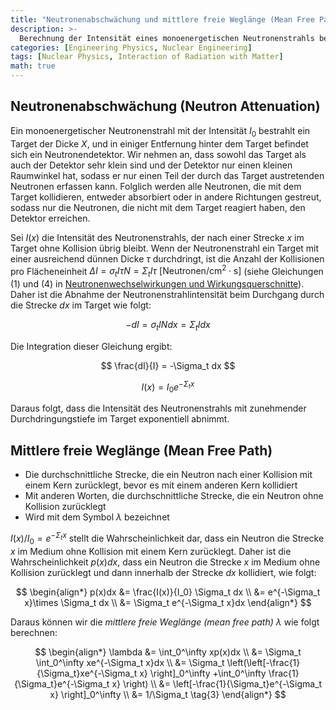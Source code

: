 ```yaml
---
title: "Neutronenabschwächung und mittlere freie Weglänge (Mean Free Path)"
description: >-
  Berechnung der Intensität eines monoenergetischen Neutronenstrahls bei Bestrahlung eines Targets in Abhängigkeit von der Durchdringungstiefe und Ableitung der mittleren freien Weglänge der Neutronen daraus.
categories: [Engineering Physics, Nuclear Engineering]
tags: [Nuclear Physics, Interaction of Radiation with Matter]
math: true
---
```


## Neutronenabschwächung (Neutron Attenuation)
Ein monoenergetischer Neutronenstrahl mit der Intensität $I_0$ bestrahlt ein Target der Dicke $X$, und in einiger Entfernung hinter dem Target befindet sich ein Neutronendetektor. Wir nehmen an, dass sowohl das Target als auch der Detektor sehr klein sind und der Detektor nur einen kleinen Raumwinkel hat, sodass er nur einen Teil der durch das Target austretenden Neutronen erfassen kann. Folglich werden alle Neutronen, die mit dem Target kollidieren, entweder absorbiert oder in andere Richtungen gestreut, sodass nur die Neutronen, die nicht mit dem Target reagiert haben, den Detektor erreichen.

Sei $I(x)$ die Intensität des Neutronenstrahls, der nach einer Strecke $x$ im Target ohne Kollision übrig bleibt. Wenn der Neutronenstrahl ein Target mit einer ausreichend dünnen Dicke $\tau$ durchdringt, ist die Anzahl der Kollisionen pro Flächeneinheit $\Delta I = \sigma_t I\tau N = \Sigma_t I\tau \ \text{[Neutronen/cm}^2\cdot\text{s]}$ (siehe Gleichungen (1) und (4) in [Neutronenwechselwirkungen und Wirkungsquerschnitte](/posts/Neutron-Interactions-and-Cross-sections/#wirkungsquerschnitt-cross-section-oder-mikroskopischer-wirkungsquerschnitt-microscopic-cross-section)). Daher ist die Abnahme der Neutronenstrahlintensität beim Durchgang durch die Strecke $dx$ im Target wie folgt:

$$ -dI = \sigma_t IN dx = \Sigma_t I dx \tag{1} $$

Die Integration dieser Gleichung ergibt:

$$ \frac{dI}{I} = -\Sigma_t dx $$

$$ I(x) = I_0e^{-\Sigma_t x} \tag{2} $$

Daraus folgt, dass die Intensität des Neutronenstrahls mit zunehmender Durchdringungstiefe im Target exponentiell abnimmt.

## Mittlere freie Weglänge (Mean Free Path)
- Die durchschnittliche Strecke, die ein Neutron nach einer Kollision mit einem Kern zurücklegt, bevor es mit einem anderen Kern kollidiert
- Mit anderen Worten, die durchschnittliche Strecke, die ein Neutron ohne Kollision zurücklegt
- Wird mit dem Symbol $\lambda$ bezeichnet

$I(x)/I_0=e^{-\Sigma_t x}$ stellt die Wahrscheinlichkeit dar, dass ein Neutron die Strecke $x$ im Medium ohne Kollision mit einem Kern zurücklegt. Daher ist die Wahrscheinlichkeit $p(x)dx$, dass ein Neutron die Strecke $x$ im Medium ohne Kollision zurücklegt und dann innerhalb der Strecke $dx$ kollidiert, wie folgt:

$$ \begin{align*}
p(x)dx &= \frac{I(x)}{I_0} \Sigma_t dx
\\ &= e^{-\Sigma_t x}\times \Sigma_t dx
\\ &= \Sigma_t e^{-\Sigma_t x}dx
\end{align*}
$$

Daraus können wir die *mittlere freie Weglänge (mean free path)* $\lambda$ wie folgt berechnen:

$$ \begin{align*}
\lambda &= \int_0^\infty xp(x)dx
\\ &= \Sigma_t \int_0^\infty xe^{-\Sigma_t x}dx
\\ &= \Sigma_t \left(\left[-\frac{1}{\Sigma_t}xe^{-\Sigma_t x} \right]_0^\infty +\int_0^\infty \frac{1}{\Sigma_t}e^{-\Sigma_t x} \right)
\\ &= \left[-\frac{1}{\Sigma_t}e^{-\Sigma_t x} \right]_0^\infty
\\ &= 1/\Sigma_t \tag{3}
\end{align*}
$$